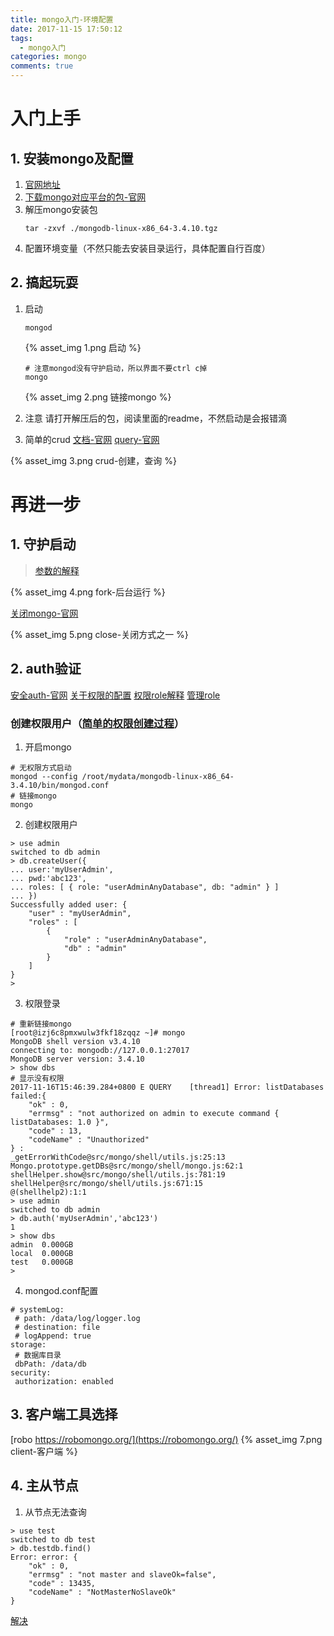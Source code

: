 ```yaml
---
title: mongo入门-环境配置
date: 2017-11-15 17:50:12
tags:
  - mongo入门
categories: mongo
comments: true
---
```


# 入门上手
## 1. 安装mongo及配置
1. [官网地址](https://www.mongodb.com)
2. [下载mongo对应平台的包-官网](https://www.mongodb.com/download-center?jmp=tutorials&_ga=2.252562570.2062839427.1510731503-1753723628.1510731503)
3. 解压mongo安装包
    ````
    tar -zxvf ./mongodb-linux-x86_64-3.4.10.tgz
    ````
4. 配置环境变量（不然只能去安装目录运行，具体配置自行百度）

## 2. 搞起玩耍
1. 启动
    ````
    mongod
    ````
    {% asset_img 1.png 启动 %}
    ````
    # 注意mongod没有守护启动，所以界面不要ctrl c掉
    mongo
    ````
    {% asset_img 2.png 链接mongo %}

2. 注意
    请打开解压后的包，阅读里面的readme，不然启动是会报错滴

3. 简单的crud
[文档-官网](https://docs.mongodb.com/manual/crud/)
[query-官网](https://docs.mongodb.com/manual/tutorial/query-documents/)

{% asset_img 3.png crud-创建，查询 %}

# 再进一步
## 1. 守护启动
> [参数的解释](https://my.oschina.net/zhuzhu0129/blog/53290)

{% asset_img 4.png fork-后台运行 %}

[关闭mongo-官网](https://docs.mongodb.com/manual/tutorial/manage-mongodb-processes/)

{% asset_img 5.png close-关闭方式之一 %}

## 2. auth验证
[安全auth-官网](https://docs.mongodb.com/manual/security/)
[关于权限的配置](https://www.cnblogs.com/shaosks/p/5775757.html)
[权限role解释](https://docs.mongodb.com/manual/reference/built-in-roles/#userAdminAnyDatabase)
[管理role](https://docs.mongodb.com/manual/tutorial/manage-users-and-roles/)
### 创建权限用户（[简单的权限创建过程](https://docs.mongodb.com/manual/tutorial/enable-authentication/)）
1. 开启mongo
````
# 无权限方式启动
mongod --config /root/mydata/mongodb-linux-x86_64-3.4.10/bin/mongod.conf
# 链接mongo
mongo
````
2. 创建权限用户
````
> use admin
switched to db admin
> db.createUser({
... user:'myUserAdmin',
... pwd:'abc123',
... roles: [ { role: "userAdminAnyDatabase", db: "admin" } ]
... })
Successfully added user: {
	"user" : "myUserAdmin",
	"roles" : [
		{
			"role" : "userAdminAnyDatabase",
			"db" : "admin"
		}
	]
}
> 
````
3. 权限登录
````
# 重新链接mongo
[root@izj6c8pmxwulw3fkf18zqqz ~]# mongo
MongoDB shell version v3.4.10
connecting to: mongodb://127.0.0.1:27017
MongoDB server version: 3.4.10
> show dbs
# 显示没有权限
2017-11-16T15:46:39.284+0800 E QUERY    [thread1] Error: listDatabases failed:{
	"ok" : 0,
	"errmsg" : "not authorized on admin to execute command { listDatabases: 1.0 }",
	"code" : 13,
	"codeName" : "Unauthorized"
} :
_getErrorWithCode@src/mongo/shell/utils.js:25:13
Mongo.prototype.getDBs@src/mongo/shell/mongo.js:62:1
shellHelper.show@src/mongo/shell/utils.js:781:19
shellHelper@src/mongo/shell/utils.js:671:15
@(shellhelp2):1:1
> use admin
switched to db admin
> db.auth('myUserAdmin','abc123')
1
> show dbs
admin  0.000GB
local  0.000GB
test   0.000GB
> 
````
4. mongod.conf配置
````
# systemLog:
 # path: /data/log/logger.log
 # destination: file
 # logAppend: true
storage:
 # 数据库目录
 dbPath: /data/db
security:
 authorization: enabled
````


## 3. 客户端工具选择
[robo https://robomongo.org/](https://robomongo.org/)
{% asset_img 7.png client-客户端 %}

## 4. 主从节点
1. 从节点无法查询
````
> use test
switched to db test
> db.testdb.find()
Error: error: {
	"ok" : 0,
	"errmsg" : "not master and slaveOk=false",
	"code" : 13435,
	"codeName" : "NotMasterNoSlaveOk"
}
````
[解决](https://docs.mongodb.com/manual/reference/method/Mongo.setSlaveOk/#Mongo.setSlaveOk)